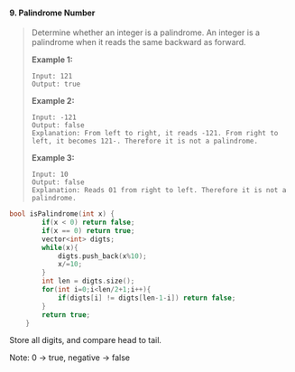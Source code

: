 #### 9. Palindrome Number

> Determine whether an integer is a palindrome. An integer is a palindrome when it reads the same backward as forward.
>
> **Example 1:**
>
> ```
> Input: 121
> Output: true
> ```
>
> **Example 2:**
>
> ```
> Input: -121
> Output: false
> Explanation: From left to right, it reads -121. From right to left, it becomes 121-. Therefore it is not a palindrome.
> ```
>
> **Example 3:**
>
> ```
> Input: 10
> Output: false
> Explanation: Reads 01 from right to left. Therefore it is not a palindrome.
> ```

```c++
bool isPalindrome(int x) {
        if(x < 0) return false;
        if(x == 0) return true;
        vector<int> digts;
        while(x){
            digts.push_back(x%10);
            x/=10;
        }
        int len = digts.size();
        for(int i=0;i<len/2+1;i++){
            if(digts[i] != digts[len-1-i]) return false;
        }
        return true;
    }
```

Store all digits, and compare head to tail.

Note:  0  -> true, negative -> false